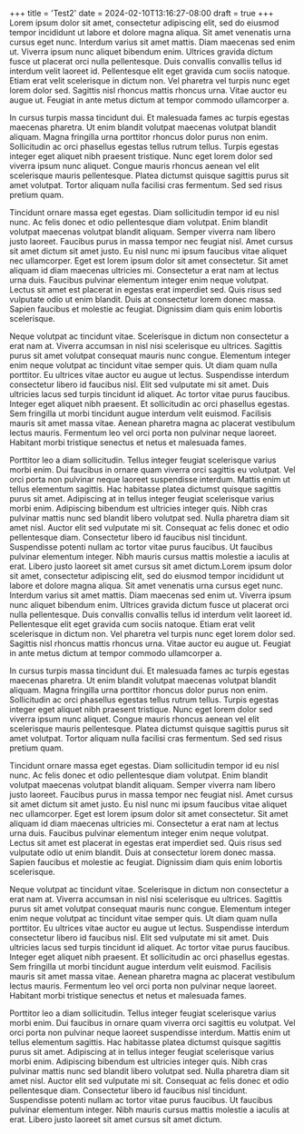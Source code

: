 +++
title = 'Test2'
date = 2024-02-10T13:16:27-08:00
draft = true
+++
Lorem ipsum dolor sit amet, consectetur adipiscing elit, sed do eiusmod tempor incididunt ut labore et dolore magna aliqua. Sit amet venenatis urna cursus eget nunc. Interdum varius sit amet mattis. Diam maecenas sed enim ut. Viverra ipsum nunc aliquet bibendum enim. Ultrices gravida dictum fusce ut placerat orci nulla pellentesque. Duis convallis convallis tellus id interdum velit laoreet id. Pellentesque elit eget gravida cum sociis natoque. Etiam erat velit scelerisque in dictum non. Vel pharetra vel turpis nunc eget lorem dolor sed. Sagittis nisl rhoncus mattis rhoncus urna. Vitae auctor eu augue ut. Feugiat in ante metus dictum at tempor commodo ullamcorper a.

In cursus turpis massa tincidunt dui. Et malesuada fames ac turpis egestas maecenas pharetra. Ut enim blandit volutpat maecenas volutpat blandit aliquam. Magna fringilla urna porttitor rhoncus dolor purus non enim. Sollicitudin ac orci phasellus egestas tellus rutrum tellus. Turpis egestas integer eget aliquet nibh praesent tristique. Nunc eget lorem dolor sed viverra ipsum nunc aliquet. Congue mauris rhoncus aenean vel elit scelerisque mauris pellentesque. Platea dictumst quisque sagittis purus sit amet volutpat. Tortor aliquam nulla facilisi cras fermentum. Sed sed risus pretium quam.

Tincidunt ornare massa eget egestas. Diam sollicitudin tempor id eu nisl nunc. Ac felis donec et odio pellentesque diam volutpat. Enim blandit volutpat maecenas volutpat blandit aliquam. Semper viverra nam libero justo laoreet. Faucibus purus in massa tempor nec feugiat nisl. Amet cursus sit amet dictum sit amet justo. Eu nisl nunc mi ipsum faucibus vitae aliquet nec ullamcorper. Eget est lorem ipsum dolor sit amet consectetur. Sit amet aliquam id diam maecenas ultricies mi. Consectetur a erat nam at lectus urna duis. Faucibus pulvinar elementum integer enim neque volutpat. Lectus sit amet est placerat in egestas erat imperdiet sed. Quis risus sed vulputate odio ut enim blandit. Duis at consectetur lorem donec massa. Sapien faucibus et molestie ac feugiat. Dignissim diam quis enim lobortis scelerisque.

Neque volutpat ac tincidunt vitae. Scelerisque in dictum non consectetur a erat nam at. Viverra accumsan in nisl nisi scelerisque eu ultrices. Sagittis purus sit amet volutpat consequat mauris nunc congue. Elementum integer enim neque volutpat ac tincidunt vitae semper quis. Ut diam quam nulla porttitor. Eu ultrices vitae auctor eu augue ut lectus. Suspendisse interdum consectetur libero id faucibus nisl. Elit sed vulputate mi sit amet. Duis ultricies lacus sed turpis tincidunt id aliquet. Ac tortor vitae purus faucibus. Integer eget aliquet nibh praesent. Et sollicitudin ac orci phasellus egestas. Sem fringilla ut morbi tincidunt augue interdum velit euismod. Facilisis mauris sit amet massa vitae. Aenean pharetra magna ac placerat vestibulum lectus mauris. Fermentum leo vel orci porta non pulvinar neque laoreet. Habitant morbi tristique senectus et netus et malesuada fames.

Porttitor leo a diam sollicitudin. Tellus integer feugiat scelerisque varius morbi enim. Dui faucibus in ornare quam viverra orci sagittis eu volutpat. Vel orci porta non pulvinar neque laoreet suspendisse interdum. Mattis enim ut tellus elementum sagittis. Hac habitasse platea dictumst quisque sagittis purus sit amet. Adipiscing at in tellus integer feugiat scelerisque varius morbi enim. Adipiscing bibendum est ultricies integer quis. Nibh cras pulvinar mattis nunc sed blandit libero volutpat sed. Nulla pharetra diam sit amet nisl. Auctor elit sed vulputate mi sit. Consequat ac felis donec et odio pellentesque diam. Consectetur libero id faucibus nisl tincidunt. Suspendisse potenti nullam ac tortor vitae purus faucibus. Ut faucibus pulvinar elementum integer. Nibh mauris cursus mattis molestie a iaculis at erat. Libero justo laoreet sit amet cursus sit amet dictum.Lorem ipsum dolor sit amet, consectetur adipiscing elit, sed do eiusmod tempor incididunt ut labore et dolore magna aliqua. Sit amet venenatis urna cursus eget nunc. Interdum varius sit amet mattis. Diam maecenas sed enim ut. Viverra ipsum nunc aliquet bibendum enim. Ultrices gravida dictum fusce ut placerat orci nulla pellentesque. Duis convallis convallis tellus id interdum velit laoreet id. Pellentesque elit eget gravida cum sociis natoque. Etiam erat velit scelerisque in dictum non. Vel pharetra vel turpis nunc eget lorem dolor sed. Sagittis nisl rhoncus mattis rhoncus urna. Vitae auctor eu augue ut. Feugiat in ante metus dictum at tempor commodo ullamcorper a.

In cursus turpis massa tincidunt dui. Et malesuada fames ac turpis egestas maecenas pharetra. Ut enim blandit volutpat maecenas volutpat blandit aliquam. Magna fringilla urna porttitor rhoncus dolor purus non enim. Sollicitudin ac orci phasellus egestas tellus rutrum tellus. Turpis egestas integer eget aliquet nibh praesent tristique. Nunc eget lorem dolor sed viverra ipsum nunc aliquet. Congue mauris rhoncus aenean vel elit scelerisque mauris pellentesque. Platea dictumst quisque sagittis purus sit amet volutpat. Tortor aliquam nulla facilisi cras fermentum. Sed sed risus pretium quam.

Tincidunt ornare massa eget egestas. Diam sollicitudin tempor id eu nisl nunc. Ac felis donec et odio pellentesque diam volutpat. Enim blandit volutpat maecenas volutpat blandit aliquam. Semper viverra nam libero justo laoreet. Faucibus purus in massa tempor nec feugiat nisl. Amet cursus sit amet dictum sit amet justo. Eu nisl nunc mi ipsum faucibus vitae aliquet nec ullamcorper. Eget est lorem ipsum dolor sit amet consectetur. Sit amet aliquam id diam maecenas ultricies mi. Consectetur a erat nam at lectus urna duis. Faucibus pulvinar elementum integer enim neque volutpat. Lectus sit amet est placerat in egestas erat imperdiet sed. Quis risus sed vulputate odio ut enim blandit. Duis at consectetur lorem donec massa. Sapien faucibus et molestie ac feugiat. Dignissim diam quis enim lobortis scelerisque.

Neque volutpat ac tincidunt vitae. Scelerisque in dictum non consectetur a erat nam at. Viverra accumsan in nisl nisi scelerisque eu ultrices. Sagittis purus sit amet volutpat consequat mauris nunc congue. Elementum integer enim neque volutpat ac tincidunt vitae semper quis. Ut diam quam nulla porttitor. Eu ultrices vitae auctor eu augue ut lectus. Suspendisse interdum consectetur libero id faucibus nisl. Elit sed vulputate mi sit amet. Duis ultricies lacus sed turpis tincidunt id aliquet. Ac tortor vitae purus faucibus. Integer eget aliquet nibh praesent. Et sollicitudin ac orci phasellus egestas. Sem fringilla ut morbi tincidunt augue interdum velit euismod. Facilisis mauris sit amet massa vitae. Aenean pharetra magna ac placerat vestibulum lectus mauris. Fermentum leo vel orci porta non pulvinar neque laoreet. Habitant morbi tristique senectus et netus et malesuada fames.

Porttitor leo a diam sollicitudin. Tellus integer feugiat scelerisque varius morbi enim. Dui faucibus in ornare quam viverra orci sagittis eu volutpat. Vel orci porta non pulvinar neque laoreet suspendisse interdum. Mattis enim ut tellus elementum sagittis. Hac habitasse platea dictumst quisque sagittis purus sit amet. Adipiscing at in tellus integer feugiat scelerisque varius morbi enim. Adipiscing bibendum est ultricies integer quis. Nibh cras pulvinar mattis nunc sed blandit libero volutpat sed. Nulla pharetra diam sit amet nisl. Auctor elit sed vulputate mi sit. Consequat ac felis donec et odio pellentesque diam. Consectetur libero id faucibus nisl tincidunt. Suspendisse potenti nullam ac tortor vitae purus faucibus. Ut faucibus pulvinar elementum integer. Nibh mauris cursus mattis molestie a iaculis at erat. Libero justo laoreet sit amet cursus sit amet dictum.